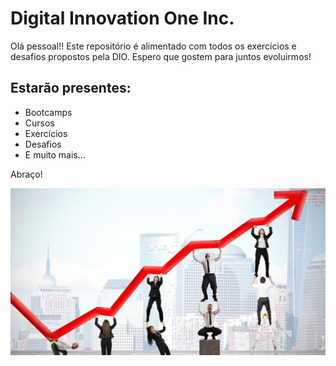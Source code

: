 # Digital Innovation One Inc.

Olá pessoal!! Este repositório é alimentado com todos os exercícios e desafios propostos pela DIO.
Espero que gostem para juntos evoluirmos!

## Estarão presentes:
- Bootcamps
- Cursos
- Exercícios
- Desafios
- E muito mais...

Abraço!

![](equipe.jpg)